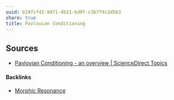 ```yaml
---
uuid: b24fcf42-0471-4b21-bd9f-c3b7f4c2d563
share: true
title: Pavlovian Conditioning
---
```

## Sources

* [Pavlovian Conditioning - an overview | ScienceDirect Topics](https://www.sciencedirect.com/topics/psychology/pavlovian-conditioning)

#### Backlinks

* [Morphic Resonance](/1ea4d752-e783-45f8-a355-98b52d0ca391)